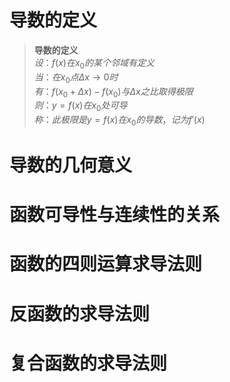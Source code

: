 
# 导数的定义

>**导数的定义**  
$设：f(x)在x_0的某个邻域有定义$  
$当：在x_0点\Delta x \to 0时$  
$有：f(x_0+\Delta x)-f(x_0)与\Delta x之比取得极限$  
$则：y=f(x) 在 x_0 处可导$  
$称：此极限是y=f(x)在x_0的导数，记为f'(x)$

# 导数的几何意义

# 函数可导性与连续性的关系

# 函数的四则运算求导法则

# 反函数的求导法则

# 复合函数的求导法则
